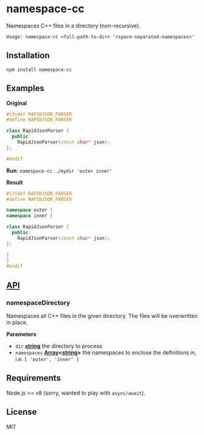 # namespace-cc

Namespaces C++ files in a directory (non-recursive).

    Usage: namespace-cc <full-path-to-dir> '<space-separated-namespaces>'

## Installation

    npm install namespace-cc

## Examples

**Original**

```cc
#ifndef RAPIDJSON_PARSER
#define RAPIDJSON_PARSER

class RapidJsonParser {
  public:
    RapidJsonParser(const char* json);
};

#endif
```

**Run**: `namespace-cc ./mydir 'outer inner'`

**Result**

```cc
#ifndef RAPIDJSON_PARSER
#define RAPIDJSON_PARSER

namespace outer {
namespace inner {

class RapidJsonParser {
  public:
    RapidJsonParser(const char* json);
};

}
}
#endif
```

## [API](https://thlorenz.github.io/namespace-cc)

<!-- Generated by documentation.js. Update this documentation by updating the source code. -->

### namespaceDirectory

Namespaces all C++ files in the given directory.
The files will be overwritten in place.

**Parameters**

-   `dir` **[string](https://developer.mozilla.org/en-US/docs/Web/JavaScript/Reference/Global_Objects/String)** the directory to process
-   `namespaces` **[Array](https://developer.mozilla.org/en-US/docs/Web/JavaScript/Reference/Global_Objects/Array)&lt;[string](https://developer.mozilla.org/en-US/docs/Web/JavaScript/Reference/Global_Objects/String)>** the namespaces to enclose the definitions in,
                           i.e. `[ 'outer', 'inner' ]`

## Requirements

Node.js >= v8 (sorry, wanted to play with `async/await`).

## License

MIT
